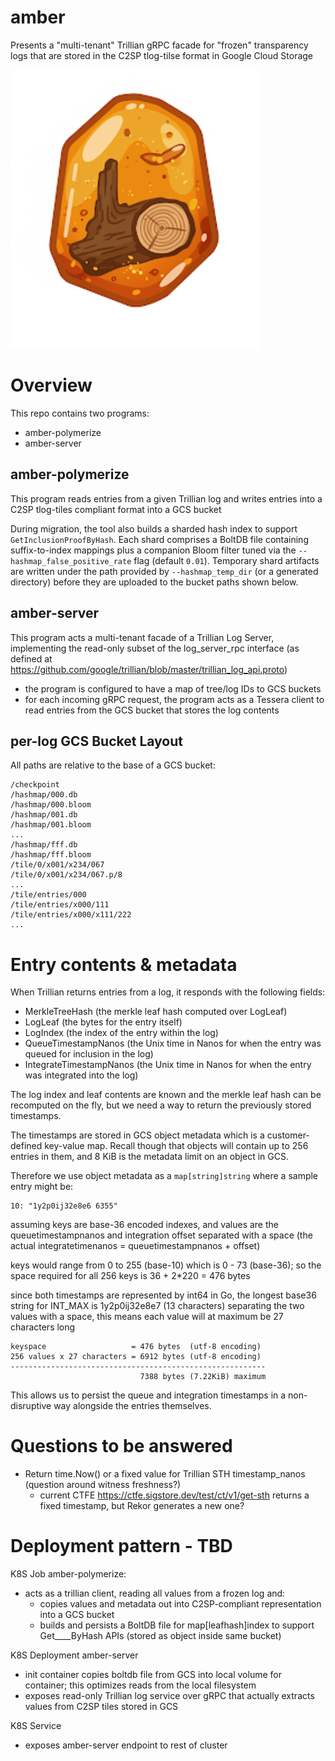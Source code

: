 # amber
Presents a "multi-tenant" Trillian gRPC facade for "frozen" transparency logs that are stored in the C2SP tlog-tilse format in Google Cloud Storage

![Amber Logo](images/amber.png)

# Overview
This repo contains two programs:
- amber-polymerize
- amber-server

## amber-polymerize
This program reads entries from a given Trillian log and writes entries into a C2SP tlog-tiles compliant format into a GCS bucket

During migration, the tool also builds a sharded hash index to support `GetInclusionProofByHash`. Each shard comprises a BoltDB file containing suffix-to-index mappings plus a companion Bloom filter tuned via the `--hashmap_false_positive_rate` flag (default `0.01`). Temporary shard artifacts are written under the path provided by `--hashmap_temp_dir` (or a generated directory) before they are uploaded to the bucket paths shown below.

## amber-server
This program acts a multi-tenant facade of a Trillian Log Server, implementing the read-only subset of the log_server_rpc interface (as defined at https://github.com/google/trillian/blob/master/trillian_log_api.proto)
 - the program is configured to have a map of tree/log IDs to GCS buckets
 - for each incoming gRPC request, the program acts as a Tessera client to read entries from the GCS bucket that stores the log contents

## per-log GCS Bucket Layout
All paths are relative to the base of a GCS bucket:

```
/checkpoint
/hashmap/000.db
/hashmap/000.bloom
/hashmap/001.db
/hashmap/001.bloom
...
/hashmap/fff.db
/hashmap/fff.bloom
/tile/0/x001/x234/067
/tile/0/x001/x234/067.p/8
...
/tile/entries/000
/tile/entries/x000/111
/tile/entries/x000/x111/222
...
```

# Entry contents & metadata
When Trillian returns entries from a log, it responds with the following fields:
- MerkleTreeHash (the merkle leaf hash computed over LogLeaf)
- LogLeaf (the bytes for the entry itself)
- LogIndex (the index of the entry within the log)
- QueueTimestampNanos (the Unix time in Nanos for when the entry was queued for inclusion in the log)
- IntegrateTimestampNanos (the Unix time in Nanos for when the entry was integrated into the log)

The log index and leaf contents are known and the merkle leaf hash can be recomputed on the fly, but we need a way to return the previously stored timestamps.

The timestamps are stored in GCS object metadata which is a customer-defined key-value map. Recall though that objects will contain up to 256 entries in them, and 8 KiB is the metadata limit on an object in GCS.

Therefore we use object metadata as a `map[string]string` where a sample entry might be:

```
10: "1y2p0ij32e8e6 6355"
```

assuming keys are base-36 encoded indexes, and values are the queuetimestampnanos and integration offset separated with a space
(the actual integratetimenanos = queuetimestampnanos + offset)

keys would range from 0 to 255 (base-10) which is 0 - 73 (base-36); so the space required for all 256 keys is 36 + 2*220 = 476 bytes

since both timestamps are represented by int64 in Go, the longest base36 string for INT_MAX is 1y2p0ij32e8e7 (13 characters)
separating the two values with a space, this means each value will at maximum be 27 characters long

```
keyspace                   = 476 bytes  (utf-8 encoding)
256 values x 27 characters = 6912 bytes (utf-8 encoding)
---------------------------------------------------------
                             7388 bytes (7.22KiB) maximum
```

This allows us to persist the queue and integration timestamps in a non-disruptive way alongside the entries themselves.

# Questions to be answered
- Return time.Now() or a fixed value for Trillian STH timestamp_nanos (question around witness freshness?)
  - current CTFE https://ctfe.sigstore.dev/test/ct/v1/get-sth returns a fixed timestamp, but Rekor generates a new one?


# Deployment pattern - TBD
K8S Job amber-polymerize:
- acts as a trillian client, reading all values from a frozen log and:
    - copies values and metadata out into C2SP-compliant representation into a GCS bucket
    - builds and persists a BoltDB file for map[leafhash]index to support Get____ByHash APIs (stored as object inside same bucket)

K8S Deployment amber-server
- init container copies boltdb file from GCS into local volume for container; this optimizes reads from the local filesystem
- exposes read-only Trillian log service over gRPC that actually extracts values from C2SP tiles stored in GCS

K8S Service
- exposes amber-server endpoint to rest of cluster

